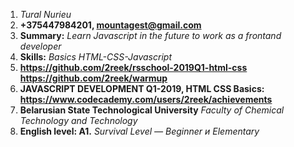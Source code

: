 1. *Tural Nurieu*
2. **+375447984201, mountagest@gmail.com**
3. **Summary:** *Learn Javascript in the future to work as a frontand developer*
4. **Skills:** *Basics HTML-CSS-Javascript*
5. **https://github.com/2reek/rsschool-2019Q1-html-css**  **https://github.com/2reek/warmup**
6. **JAVASCRIPT DEVELOPMENT Q1-2019, HTML CSS Basics: https://www.codecademy.com/users/2reek/achievements**
7. **Belarusian State Technological University**
*Faculty of Chemical Technology and Technology*
8. **English level: A1.** *Survival Level — Beginner и Elementary*
